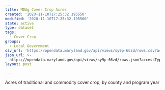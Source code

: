 ```yaml
---
title: MDAg Cover Crop Acres
created: '2020-11-10T17:25:32.195550'
modified: '2020-11-10T17:25:32.195560'
state: active
type: dataset
tags:
  - Cover Crop
groups:
  - Local Government
csv_url: 'https://opendata.maryland.gov/api/views/sy9p-66zd/rows.csv?accessType=DOWNLOAD'
json_url: >-
  https://opendata.maryland.gov/api/views/sy9p-66zd/rows.json?accessType=DOWNLOAD
layout: post

---
```

Acres of traditional and commodity cover crop, by county and program year
